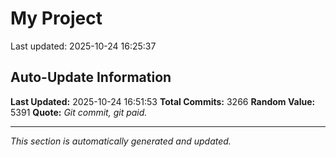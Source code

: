 # My Project


Last updated: 2025-10-24 16:25:37









































































































































































































































































































































































































































































































































































































































































































































































































































































































































































































































































































































































































































































































































































































































































































































































































































































































































































































































































































































































































































































































































































































































































































































































































































































































































































































































































































































































































































































































































































































































































































































































































































































































































































































































































































































































































































































































































































































## Auto-Update Information

**Last Updated:** 2025-10-24 16:51:53
**Total Commits:** 3266
**Random Value:** 5391
**Quote:** _Git commit, git paid._

---
_This section is automatically generated and updated._